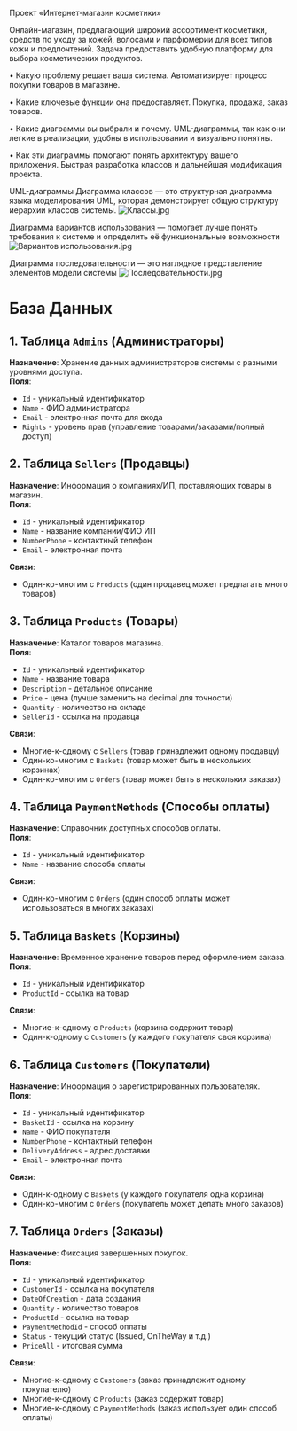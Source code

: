 Проект «Интернет-магазин косметики»

Онлайн-магазин, предлагающий широкий ассортимент косметики, средств по уходу за кожей, волосами и парфюмерии для всех типов кожи и предпочтений. Задача предоставить удобную платформу для выбора косметических продуктов.

•	Какую проблему решает ваша система.
Автоматизирует процесс покупки товаров в магазине.

•	Какие ключевые функции она предоставляет.
Покупка, продажа, заказ товаров.

•	Какие диаграммы вы выбрали и почему.
UML-диаграммы, так как они легкие в реализации, удобны в использовании и визуально понятны.

•	Как эти диаграммы помогают понять архитектуру вашего приложения.
Быстрая разработка классов и дальнейшая модификация проекта.

UML-диаграммы
Диаграмма классов — это структурная диаграмма языка моделирования UML, которая демонстрирует общую структуру иерархии классов системы.
![Классы.jpg](https://github.com/niiikkto/OnlineCosmeticStore/blob/main/%D0%9A%D0%BB%D0%B0%D1%81%D1%81%D1%8B.jpg)
 
Диаграмма вариантов использования — помогает лучше понять требования к системе и определить её функциональные возможности
![Вариантов использования.jpg](https://github.com/niiikkto/OnlineCosmeticStore/blob/main/%D0%92%D0%B0%D1%80%D0%B8%D0%B0%D0%BD%D1%82%D0%BE%D0%B2%20%D0%B8%D1%81%D0%BF%D0%BE%D0%BB%D1%8C%D0%B7%D0%BE%D0%B2%D0%B0%D0%BD%D0%B8%D1%8F.jpg)
 
Диаграмма последовательности — это наглядное представление элементов модели системы
 ![Последовательности.jpg](https://github.com/niiikkto/OnlineCosmeticStore/blob/main/%D0%9F%D0%BE%D1%81%D0%BB%D0%B5%D0%B4%D0%BE%D0%B2%D0%B0%D1%82%D0%B5%D0%BB%D1%8C%D0%BD%D0%BE%D1%81%D1%82%D0%B8.jpg)

# База Данных

## **1. Таблица `Admins` (Администраторы)**
**Назначение**: Хранение данных администраторов системы с разными уровнями доступа.  
**Поля**:
- `Id` - уникальный идентификатор
- `Name` - ФИО администратора
- `Email` - электронная почта для входа
- `Rights` - уровень прав (управление товарами/заказами/полный доступ)

## **2. Таблица `Sellers` (Продавцы)**
**Назначение**: Информация о компаниях/ИП, поставляющих товары в магазин.  
**Поля**:
- `Id` - уникальный идентификатор
- `Name` - название компании/ФИО ИП
- `NumberPhone` - контактный телефон
- `Email` - электронная почта

**Связи**:
- Один-ко-многим с `Products` (один продавец может предлагать много товаров)

## **3. Таблица `Products` (Товары)**
**Назначение**: Каталог товаров магазина.  
**Поля**:
- `Id` - уникальный идентификатор
- `Name` - название товара
- `Description` - детальное описание
- `Price` - цена (лучше заменить на decimal для точности)
- `Quantity` - количество на складе
- `SellerId` - ссылка на продавца

**Связи**:
- Многие-к-одному с `Sellers` (товар принадлежит одному продавцу)
- Один-ко-многим с `Baskets` (товар может быть в нескольких корзинах)
- Один-ко-многим с `Orders` (товар может быть в нескольких заказах)

## **4. Таблица `PaymentMethods` (Способы оплаты)**
**Назначение**: Справочник доступных способов оплаты.  
**Поля**:
- `Id` - уникальный идентификатор
- `Name` - название способа оплаты

**Связи**:
- Один-ко-многим с `Orders` (один способ оплаты может использоваться в многих заказах)

## **5. Таблица `Baskets` (Корзины)**
**Назначение**: Временное хранение товаров перед оформлением заказа.  
**Поля**:
- `Id` - уникальный идентификатор
- `ProductId` - ссылка на товар

**Связи**:
- Многие-к-одному с `Products` (корзина содержит товар)
- Один-к-одному с `Customers` (у каждого покупателя своя корзина)

## **6. Таблица `Customers` (Покупатели)**
**Назначение**: Информация о зарегистрированных пользователях.  
**Поля**:
- `Id` - уникальный идентификатор
- `BasketId` - ссылка на корзину
- `Name` - ФИО покупателя
- `NumberPhone` - контактный телефон
- `DeliveryAddress` - адрес доставки
- `Email` - электронная почта

**Связи**:
- Один-к-одному с `Baskets` (у каждого покупателя одна корзина)
- Один-ко-многим с `Orders` (покупатель может делать много заказов)

## **7. Таблица `Orders` (Заказы)**
**Назначение**: Фиксация завершенных покупок.  
**Поля**:
- `Id` - уникальный идентификатор
- `CustomerId` - ссылка на покупателя
- `DateOfCreation` - дата создания
- `Quantity` - количество товаров
- `ProductId` - ссылка на товар
- `PaymentMethodId` - способ оплаты
- `Status` - текущий статус (Issued, OnTheWay и т.д.)
- `PriceAll` - итоговая сумма

**Связи**:
- Многие-к-одному с `Customers` (заказ принадлежит одному покупателю)
- Многие-к-одному с `Products` (заказ содержит товар)
- Многие-к-одному с `PaymentMethods` (заказ использует один способ оплаты)
